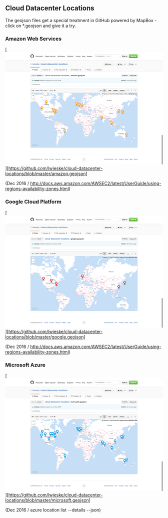 ## Cloud Datacenter Locations

The geojson files get a special treatment in GitHub powered by MapBox - click on *.geojson and give it a try.

### Amazon Web Services

[![](https://github.com/lwieske/cloud-datacenter-locations/blob/master/amazon.png)][https://github.com/lwieske/cloud-datacenter-locations/blob/master/amazon.geojson]

(Dec 2016 / http://docs.aws.amazon.com/AWSEC2/latest/UserGuide/using-regions-availability-zones.html)

### Google Cloud Platform

[![](https://github.com/lwieske/cloud-datacenter-locations/blob/master/google.png)][https://github.com/lwieske/cloud-datacenter-locations/blob/master/google.geojson]

(Dec 2016 / http://docs.aws.amazon.com/AWSEC2/latest/UserGuide/using-regions-availability-zones.html)

### Microsoft Azure

[![](https://github.com/lwieske/cloud-datacenter-locations/blob/master/microsoft.png)][https://github.com/lwieske/cloud-datacenter-locations/blob/master/microsoft.geojson]

(Dec 2016 / azure location list --details --json)
